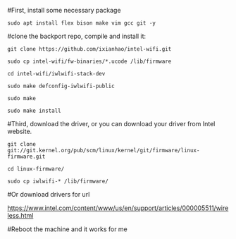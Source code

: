 #First, install some necessary package
```
sudo apt install flex bison make vim gcc git -y
```

#clone the backport repo, compile and install it:
```
git clone https://github.com/ixianhao/intel-wifi.git
```
```
sudo cp intel-wifi/fw-binaries/*.ucode /lib/firmware
```
```
cd intel-wifi/iwlwifi-stack-dev
```
```
sudo make defconfig-iwlwifi-public
```
```
sudo make
```
```
sudo make install
```

#Third, download the driver, or you can download your driver from Intel website.
```
git clone git://git.kernel.org/pub/scm/linux/kernel/git/firmware/linux-firmware.git
```
```
cd linux-firmware/
```
```
sudo cp iwlwifi-* /lib/firmware/
```

#Or download  drivers for url 

https://www.intel.com/content/www/us/en/support/articles/000005511/wireless.html

#Reboot the machine and it works for me
